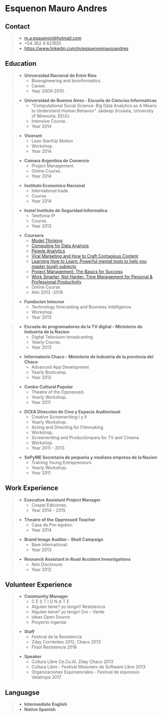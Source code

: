 Esquenon Mauro Andres
==
Contact
--
> -  m.a.esquenon@hotmail.com
> -  +54 362 4 621655
> - https://www.linkedin.com/in/esquenonmauroandres

Education
--

> - **Universidad Nacional de Entre Rios**
>	 * Bioengineering and bioinformatics.
>	 * Career.
>	 * Year 2009-2010.

> - **Universidad de Buenos Aires - Escuela de Ciencias Informaticas**
>	 *  "Computational Social Science: Big Data Analytics as A Means to Understand Human Behavior" Jaideep Srivasta, University of Minesota, EEUU.
>	 *  Intensive Course.
>	 *  Year 2014

> - **Vixerant**
>	 * Lean StartUp Motion
>	 * Workshop.
>	 * Year 2014

> - **Camara Argentina de Comercio**
>	 * Project Management.
>	 * Online Course.
>	 * Year 2014

> - **Instituto Economico Nacional**
>	 * International trade
>	 * Course.
>	 * Year 2014

> - **Instel Instituto de Seguridad Informatica**
>    * Telefonia IP
>	 * Course.
>	 * Year 2013

> - **Coursera**
>	 * [Model Thinking](https://www.coursera.org/course/modelthinking)
>   * [Computing for Data Analysis](https://www.coursera.org/course/compdata)
>   * [People Analytics](https://www.coursera.org/learn/wharton-people-analytics)
>   * [Viral Marketing and How to Craft Contagious Content](https://www.coursera.org/learn/wharton-contagious-viral-marketing)
>   * [Learning How to Learn: Powerful mental tools to help you master tough subjects](https://www.coursera.org/learn/learning-how-to-learn)
>   * [Project Management: The Basics for Success](https://www.coursera.org/learn/project-management-basics)
>   * [Work Smarter, Not Harder: Time Management for Personal & Professional Productivity](https://www.coursera.org/learn/work-smarter-not-harder)
>   * Online Course.
>   * Año 2013 -2016

> - **Fundacion Intecnor**
>	 * Technology forecasting and Business Intelligence.
>	 * Workshop.
>	 * Year 2013

> - **Escuela de programadores de la TV digital - Ministerio de Industria de la Nacion**
>	 * Digital Television broadcasting
>	 * Yearly Course.
>	 * Year 2013

> - **Informatorio Chaco - Ministerio de Industria de la provincia del Chaco**
>	 * Advanced App Development
>	 * Yearly Bootcamp.
>	 * Year 2012

> - **Centro Cultural Popular**
>	 * Theatre of the Oppressed.
>	 * Yearly Workshop.
>	 * Year 2011

> - **DCEA Direccion de Cine y Espacio Audiovisual**
>	 * Creative Screenwriting I y II
>	 * Yearly Workshop.
>	 * Acting and Directing for Filmmaking
>	 * Workshop.
>	 * Screenwriting and Productionpara for TV and Cinema
>	 * Workshop.
>	 * Year 2011 - 2013

> - **SePyME Secretaria de pequeña y mediana empresa de la Nacion**
>	 * Training Young Entrepreneurs
>	 * Yearly Workshop.
>	 * Year 2011


Work Experience
--
> - **Executive Assistant Project Manager**
>	 * Cospel Ediciones.
>	 * Year 2014 - 2015

> - **Theatre of the Oppressed Teacher**
>	 * Casa de Pre-egreso.
>	 * Year 2014

> - **Brand Image Auditor - Shell Campaign**
>	 * Bare International.
>	 * Year 2013

> - **Research Assistant in Road Accident Investigations**
>	 * Non Disclosure.
>	 * Year 2012


Volunteer Experience
--
> - **Community Manager**
>	 * C E S T I O N A T E  
>	 * Alguien tiene? yo tengo!! Resistencia 
>	 * Alguien tiene? yo tengo! Oro - Verde
>	 * Ideas Open Source
>	 * Proyecto ingeniar

> - **Staff**
>	 * Festival de la Resistencia 
>	 * Zday Corrientes 2012, Chaco 2013
>    * Flisol Resistencia 2016


> - **Speaker**
>   * Cultura Libre Ce.Cu.Al. Zday Chaco 2013
>   * Cultura Libre - Festival Misionero de Software Libre 2013
>   * Organizaciones Exponenciales - Festival de equinoxio Velatropa 2017

Languagse
--
> - **Intermediate English**
> - **Native Spanish**
